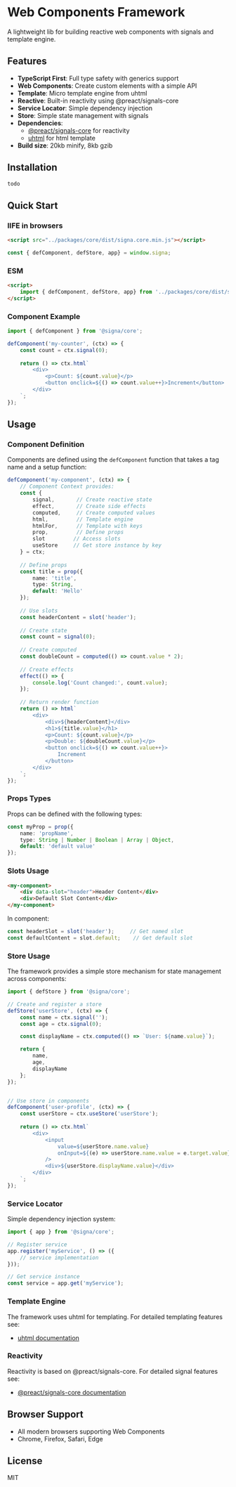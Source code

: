 # Web Components Framework

A lightweight lib for building reactive web components with signals and template engine.

## Features

- **TypeScript First**: Full type safety with generics support
- **Web Components**: Create custom elements with a simple API
- **Template**: Micro template engine from uhtml
- **Reactive**: Built-in reactivity using @preact/signals-core
- **Service Locator**: Simple dependency injection
- **Store**: Simple state management with signals
- **Dependencies**:
    - [@preact/signals-core](https://www.npmjs.com/package/@preact/signals-core) for reactivity
    - [uhtml](https://github.com/WebReflection/uhtml) for html template
- **Build size**: 20kb minify, 8kb gzib

## Installation

```bash
todo
```

## Quick Start

### IIFE in browsers
```html
<script src="../packages/core/dist/signa.core.min.js"></script>
```
```javascript
const { defComponent, defStore, app} = window.signa;
```

### ESM 
```html
<script>
    import { defComponent, defStore, app} from '../packages/core/dist/signa.core.esm.min.js'
</script>
```

### Component Example
```typescript
import { defComponent } from '@signa/core';

defComponent('my-counter', (ctx) => {
    const count = ctx.signal(0);
    
    return () => ctx.html`
        <div>
            <p>Count: ${count.value}</p>
            <button onclick=${() => count.value++}>Increment</button>
        </div>
    `;
});
```

## Usage

### Component Definition

Components are defined using the `defComponent` function that takes a tag name and a setup function:

```typescript
defComponent('my-component', (ctx) => {
    // Component Context provides:
    const {
        signal,       // Create reactive state
        effect,       // Create side effects
        computed,     // Create computed values
        html,         // Template engine
        htmlFor,      // Template with keys
        prop,         // Define props
        slot         // Access slots
        useStore     // Get store instance by key
    } = ctx;
    
    // Define props
    const title = prop({ 
        name: 'title',
        type: String,
        default: 'Hello'
    });
    
    // Use slots
    const headerContent = slot('header');
    
    // Create state
    const count = signal(0);
    
    // Create computed
    const doubleCount = computed(() => count.value * 2);
    
    // Create effects
    effect(() => {
        console.log('Count changed:', count.value);
    });
    
    // Return render function
    return () => html`
        <div>
            <div>${headerContent}</div>
            <h1>${title.value}</h1>
            <p>Count: ${count.value}</p>
            <p>Double: ${doubleCount.value}</p>
            <button onclick=${() => count.value++}>
                Increment
            </button>
        </div>
    `;
});
```

### Props Types

Props can be defined with the following types:
```typescript
const myProp = prop({
    name: 'propName',
    type: String | Number | Boolean | Array | Object,
    default: 'default value'
});
```

### Slots Usage

```html
<my-component>
    <div data-slot="header">Header Content</div>
    <div>Default Slot Content</div>
</my-component>
```

In component:
```typescript
const headerSlot = slot('header');     // Get named slot
const defaultContent = slot.default;    // Get default slot
```

### Store Usage

The framework provides a simple store mechanism for state management across components:

```typescript
import { defStore } from '@signa/core';

// Create and register a store
defStore('userStore', (ctx) => {
    const name = ctx.signal('');
    const age = ctx.signal(0);

    const displayName = ctx.computed(() => `User: ${name.value}`);

    return {
        name,
        age,
        displayName
    };
});


// Use store in components
defComponent('user-profile', (ctx) => {
    const userStore = ctx.useStore('userStore');
    
    return () => ctx.html`
        <div>
            <input 
                value=${userStore.name.value} 
                onInput=${(e) => userStore.name.value = e.target.value}
            />
            <div>${userStore.displayName.value}</div>
        </div>
    `;
});
```

### Service Locator

Simple dependency injection system:

```typescript
import { app } from '@signa/core';

// Register service
app.register('myService', () => ({
    // service implementation
}));

// Get service instance
const service = app.get('myService');
```

### Template Engine

The framework uses uhtml for templating. For detailed templating features see:
- [uhtml documentation](https://github.com/WebReflection/uhtml)

### Reactivity

Reactivity is based on @preact/signals-core. For detailed signal features see:
- [@preact/signals-core documentation](https://www.npmjs.com/package/@preact/signals-core)

## Browser Support

- All modern browsers supporting Web Components
- Chrome, Firefox, Safari, Edge

## License

MIT